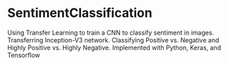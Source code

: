 # SentimentClassification
Using Transfer Learning to train a CNN to classify sentiment in images.
Transferring Inception-V3 network.
Classifying Positive vs. Negative and Highly Positive vs. Highly Negative.
Implemented with Python, Keras, and Tensorflow
